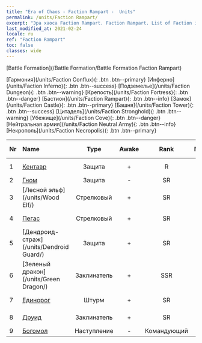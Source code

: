 ```yaml
---
title: "Era of Chaos - Faction Rampart -  Units"
permalink: /units/Faction Rampart/
excerpt: "Эра хаоса Faction Rampart. Faction Rampart. List of Faction in Era of Chaos"
last_modified_at: 2021-02-24
locale: ru
ref: "Faction Rampart"
toc: false
classes: wide
---
```

  [Battle Formation](/Battle Formation/Battle Formation Faction Rampart)

 [Гармония](/units/Faction Conflux){: .btn .btn--primary} [Инферно](/units/Faction Inferno){: .btn .btn--success} [Подземелье](/units/Faction Dungeon){: .btn .btn--warning} [Крепость](/units/Faction Fortress){: .btn .btn--danger} [Бастион](/units/Faction Rampart){: .btn .btn--info} [Замок](/units/Faction Castle){: .btn .btn--primary} [Башня](/units/Faction Tower){: .btn .btn--success} [Цитадель](/units/Faction Stronghold){: .btn .btn--warning} [Убежище](/units/Faction Cove){: .btn .btn--danger} [Нейтральная армия](/units/Faction Neutral Army){: .btn .btn--info} [Некрополь](/units/Faction Necropolis){: .btn .btn--primary} 

  | Nr |         Name        |   Type   | Awake |    Rank   |   Members     |  Stars  |  Attack  |     HP    | Awaken Name  |
  |:---|:--------------------|:--------:|:-----:|:---------:|:-------------:|:-------:|:--------:|:---------:|:-------------|
  | 1 | [Кентавр](/units/Centaur/) | Защита | + | R | x9 | <i class="fas fa-star"/> | 111.0 | 2691 |  Капитан кентавров  |
  | 2 | [Гном](/units/Dwarf/) | Защита | - | SR | x9 | <i class="fas fa-star"/><i class="fas fa-star"/> | 54.6 | 1324 |   -   |
  | 3 | [Лесной эльф](/units/Wood Elf/) | Стрелковый | + | SR | x9 | <i class="fas fa-star"/><i class="fas fa-star"/> | 92.4 | 438 |  Высокий эльф  |
  | 4 | [Пегас](/units/Pegasus/) | Стрелковый | + | SR | x4 | <i class="fas fa-star"/><i class="fas fa-star"/> | 195.1 | 1144 |  Серебряный пегас  |
  | 5 | [Дендроид-страж](/units/Dendroid Guard/) | Защита | + | SR | x4 | <i class="fas fa-star"/><i class="fas fa-star"/> | 396.0 | 10182 |  Дендроид-воин  |
  | 6 | [Зеленый дракон](/units/Green Dragon/) | Заклинатель | + | SSR | x1 | <i class="fas fa-star"/><i class="fas fa-star"/><i class="fas fa-star"/> | 1018.2 | 4525 |  Золотой дракон  |
  | 7 | [Единорог](/units/Unicorn/) | Штурм | + | SR | x4 | <i class="fas fa-star"/><i class="fas fa-star"/> | 151.4 | 1850 |  Боевой единорог  |
  | 8 | [Друид](/units/Druid/) | Заклинатель | + | SR | x9 | <i class="fas fa-star"/><i class="fas fa-star"/><i class="fas fa-star"/> | 102.6 | 844 |  Великий друид  |
  | 9 | [Богомол](/units/Mantis/) | Наступление | - | Командующий | x1 | <i class="fas fa-star"/><i class="fas fa-star"/><i class="fas fa-star"/> | 1140.4 | 6336 |   -   |
